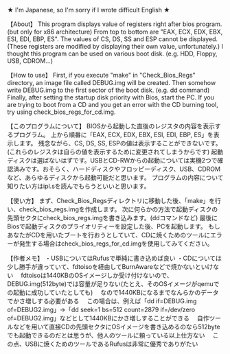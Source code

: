 ★ I'm Japanese, so I'm sorry if I wrote difficult English ★

【About】
This program displays value of registers right after bios program. (but only for x86 architecture)
From top to bottom are "EAX, ECX, EDX, EBX, ESI, EDI, EBP, ES".
The values of CS, DS, SS and ESP cannot be displayed. (These registers are modified by displaying their own value, unfortunately.)
I thought this program can be used on various boot disk. (e.g. HDD, Floppy, USB, CDROM...)

【How to use】
First, if you execute "make" in "Check_Bios_Regs" directory, an image file called DEBUG.img will be created.
Then somehow write DEBUG.img to the first sector of the boot disk. (e.g. dd command)
Finally, after setting the startup disk priority with Bios, start the PC.
If you are trying to boot from a CD and you get an error with the CD burning tool, try using check_bios_regs_for_cd.img.

【このプログラムについて】
BIOSから起動した直後のレジスタの内容を表示するプログラム。
上から順番に「EAX, ECX, EDX, EBX, ESI, EDI, EBP, ES」を表示します。
残念ながら、CS, DS, SS, ESPの値は表示することができないです。(これらのレジスタは自らの値を表示するために変更されてしまうからです)
起動ディスクは選ばないはずです。USBとCD-RWからの起動については実機2つで確認済みです。おそらく、ハードディスクやフロッピーディスク、USB、CDROMなど、あらゆるディスクから起動可能だと思います。
プログラムの内容について知りたい方はipl.sを読んでもらうといいと思います。

【使い方】
まず、Check_Bios_Regsディレクトリに移動した後、「make」を行い、check_bios_regs.imgを作成します。
次に何らかの方法で起動ディスクの先頭セクタにcheck_bios_regs.imgを書き込みます。(ddコマンドなど)
最後にBiosで起動ディスクのプライオリティーを設定した後、PCを起動します。
もしあなたがCDを用いたブートを行おうとしていて、CDに焼くためのツールにエラーが発生する場合はcheck_bios_regs_for_cd.imgを使用してみてください。

【作者メモ】
・USBについてはRufusで単純に書き込めば良い
・CDについては少し勝手が違っていて、fdtoisoを経由してBurnAwareなどで焼かないといけない
　fdtoisoは1440KBのOSイメージしか受け付けないので、DEBUG.img(512byte)では容量が足りない(たとえ、そのOSイメージがqemuでの起動に成功していたとしても)
　なので1440KBになるまでなんらかのデータでかさ増しする必要がある
　この場合は、例えば「dd if=DEBUG.img of=DEBUG2.img」→「dd seek=1 bs=512 count=2879 if=/dev/zero of=DEBUG2.img」などとして1440KBにかさ増しすることができる
　自作ツールなどを用いて直接CDの先頭セクタにOSイメージを書き込めるのなら512byteでも起動できるのだとは思うが、他人のツールに頼っている以上仕方ない
　この点、USBに焼くためのツールであるRufusは非常に優秀でありがたい
